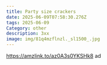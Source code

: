 ```yaml
---
title: Party size crackers
date: 2025-06-09T07:58:30.276Z
tags: 2025-06-09
Category: other
description: 3xx
image: img/81q4mzflnzl._sl1500_.jpg
---
```

https://amzlink.to/az0A3s0YKSHk8 ad